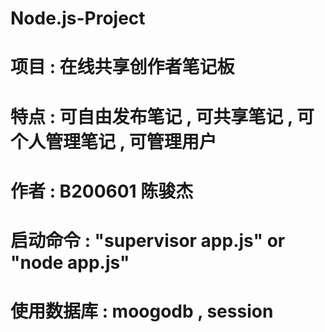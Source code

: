 # Node.js-Project
# 项目 : 在线共享创作者笔记板
# 特点 : 可自由发布笔记 , 可共享笔记 , 可个人管理笔记 , 可管理用户
# 作者 : B200601 陈骏杰
# 启动命令 : "supervisor app.js" or "node app.js"
# 使用数据库 : moogodb , session
